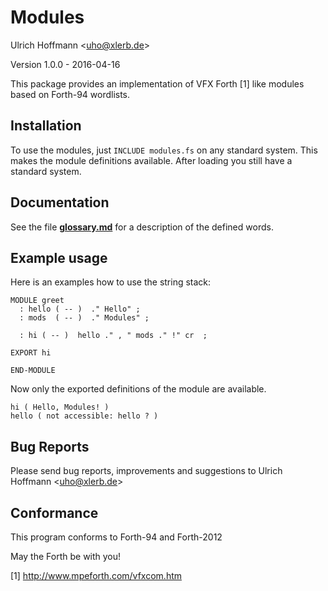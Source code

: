 Modules
=======

Ulrich Hoffmann <<uho@xlerb.de>>

Version 1.0.0 - 2016-04-16

This package provides an implementation of VFX Forth [1] like modules based on Forth-94 wordlists.

## Installation

To use the modules, just `INCLUDE modules.fs` on any standard system. This makes
the module definitions available. After loading you still have a standard system.

## Documentation

See the file [**glossary.md**](glossary.md) for a description of the defined words.

## Example usage

Here is an examples how to use the string stack:

    MODULE greet
      : hello ( -- )  ." Hello" ;
      : mods  ( -- )  ." Modules" ;

      : hi ( -- )  hello ." , " mods ." !" cr  ;

    EXPORT hi

    END-MODULE

Now only the exported definitions of the module are available.

    hi ( Hello, Modules! ) 
    hello ( not accessible: hello ? )

## Bug Reports

Please send bug reports, improvements and suggestions to Ulrich Hoffmann <<uho@xlerb.de>>

## Conformance

This program conforms to Forth-94 and Forth-2012

May the Forth be with you!

[1] http://www.mpeforth.com/vfxcom.htm
